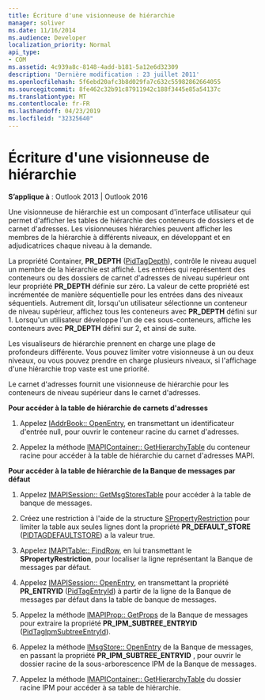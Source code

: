 ```yaml
---
title: Écriture d'une visionneuse de hiérarchie
manager: soliver
ms.date: 11/16/2014
ms.audience: Developer
localization_priority: Normal
api_type:
- COM
ms.assetid: 4c939a8c-8148-4add-b181-5a12e6d32309
description: 'Dernière modification : 23 juillet 2011'
ms.openlocfilehash: 5f6ebd20afc3b8d029fa7c632c55982862664055
ms.sourcegitcommit: 8fe462c32b91c87911942c188f3445e85a54137c
ms.translationtype: MT
ms.contentlocale: fr-FR
ms.lasthandoff: 04/23/2019
ms.locfileid: "32325640"
---
```

# <a name="writing-a-hierarchy-viewer"></a>Écriture d'une visionneuse de hiérarchie

  
  
**S’applique à** : Outlook 2013 | Outlook 2016 
  
Une visionneuse de hiérarchie est un composant d'interface utilisateur qui permet d'afficher les tables de hiérarchie des conteneurs de dossiers et de carnet d'adresses. Les visionneuses hiérarchies peuvent afficher les membres de la hiérarchie à différents niveaux, en développant et en adjudicatrices chaque niveau à la demande.
  
La propriété Container, **PR_DEPTH** ([PidTagDepth](pidtagdepth-canonical-property.md)), contrôle le niveau auquel un membre de la hiérarchie est affiché. Les entrées qui représentent des conteneurs ou des dossiers de carnet d'adresses de niveau supérieur ont leur propriété **PR_DEPTH** définie sur zéro. La valeur de cette propriété est incrémentée de manière séquentielle pour les entrées dans des niveaux séquentiels. Autrement dit, lorsqu'un utilisateur sélectionne un conteneur de niveau supérieur, affichez tous les conteneurs avec **PR_DEPTH** défini sur 1. Lorsqu'un utilisateur développe l'un de ces sous-conteneurs, affiche les conteneurs avec **PR_DEPTH** défini sur 2, et ainsi de suite. 
  
Les visualiseurs de hiérarchie prennent en charge une plage de profondeurs différente. Vous pouvez limiter votre visionneuse à un ou deux niveaux, ou vous pouvez prendre en charge plusieurs niveaux, si l'affichage d'une hiérarchie trop vaste est une priorité. 
  
Le carnet d'adresses fournit une visionneuse de hiérarchie pour les conteneurs de niveau supérieur dans le carnet d'adresses. 
  
 **Pour accéder à la table de hiérarchie de carnets d'adresses**
  
1. Appelez [IAddrBook:: OpenEntry](iaddrbook-openentry.md), en transmettant un identificateur d'entrée null, pour ouvrir le conteneur racine du carnet d'adresses.
    
2. Appelez la méthode [IMAPIContainer:: GetHierarchyTable](imapicontainer-gethierarchytable.md) du conteneur racine pour accéder à la table de hiérarchie du carnet d'adresses MAPI. 
    
 **Pour accéder à la table de hiérarchie de la Banque de messages par défaut**
  
1. Appelez [IMAPISession:: GetMsgStoresTable](imapisession-getmsgstorestable.md) pour accéder à la table de banque de messages. 
    
2. Créez une restriction à l'aide de la structure [SPropertyRestriction](spropertyrestriction.md) pour limiter la table aux seules lignes dont la propriété **PR_DEFAULT_STORE** ([PIDTAGDEFAULTSTORE](pidtagdefaultstore-canonical-property.md)) a la valeur true. 
    
3. Appelez [IMAPITable:: FindRow](imapitable-findrow.md), en lui transmettant le **SPropertyRestriction**, pour localiser la ligne représentant la Banque de messages par défaut. 
    
4. Appelez [IMAPISession:: OpenEntry](imapisession-openentry.md), en transmettant la propriété **PR_ENTRYID** ([PidTagEntryId](pidtagentryid-canonical-property.md)) à partir de la ligne de la Banque de messages par défaut dans la table de banque de messages.
    
5. Appelez la méthode [IMAPIProp:: GetProps](imapiprop-getprops.md) de la Banque de messages pour extraire la propriété **PR_IPM_SUBTREE_ENTRYID** ([PidTagIpmSubtreeEntryId](pidtagipmsubtreeentryid-canonical-property.md)).
    
6. Appelez la méthode [IMsgStore:: OpenEntry](imsgstore-openentry.md) de la Banque de messages, en passant la propriété **PR_IPM_SUBTREE_ENTRYID** , pour ouvrir le dossier racine de la sous-arborescence IPM de la Banque de messages. 
    
7. Appelez la méthode [IMAPIContainer:: GetHierarchyTable](imapicontainer-gethierarchytable.md) du dossier racine IPM pour accéder à sa table de hiérarchie. 
    

